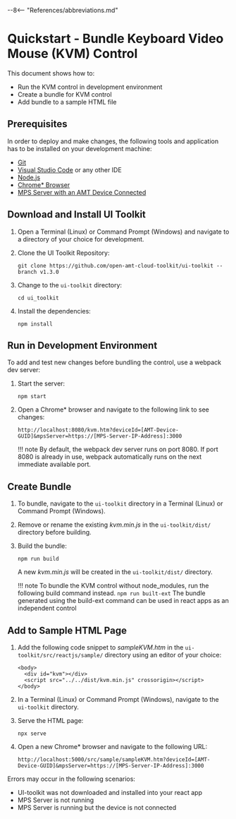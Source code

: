 --8<-- "References/abbreviations.md"
# Quickstart - Bundle Keyboard Video Mouse (KVM) Control

This document shows how to:

- Run the KVM control in development environment
- Create a bundle for KVM control
- Add bundle to a sample HTML file 

## Prerequisites

In order to deploy and make changes, the following tools and application has to be installed on your development machine:

- [Git](https://git-scm.com/)
- [Visual Studio Code](https://code.visualstudio.com/) or any other IDE 
- [Node.js](https://nodejs.org/)
- [Chrome* Browser](https://www.google.com/chrome)
- [MPS Server with an AMT Device Connected](../../../Docker/dockerLocal/)


## Download and Install UI Toolkit

1. Open a Terminal (Linux) or Command Prompt (Windows) and navigate to a directory of your choice for development.

2. Clone the UI Toolkit Repository:
	```
	git clone https://github.com/open-amt-cloud-toolkit/ui-toolkit --branch v1.3.0
	```

3. Change to the `ui-toolkit` directory:
	```
	cd ui_toolkit
	```

4. Install the dependencies:
	```
	npm install
	```

## Run in Development Environment

To add and test new changes before bundling the control, use a webpack dev server:

1. Start the server:
	```
	npm start
	```

2. Open a Chrome* browser and navigate to the following link to see changes:
	```
	http://localhost:8080/kvm.htm?deviceId=[AMT-Device-GUID]&mpsServer=https://[MPS-Server-IP-Address]:3000
	```

	!!! note
		By default, the webpack dev server runs on port 8080. If port 8080 is already in use, webpack automatically runs on the next immediate available port.


## Create Bundle

1. To bundle, navigate to the `ui-toolkit` directory in a Terminal (Linux) or Command Prompt (Windows).

2. Remove or rename the existing *kvm.min.js*  in the `ui-toolkit/dist/` directory before building.

3. Build the bundle:
	```
	npm run build
	```

	A new *kvm.min.js* will be created in the `ui-toolkit/dist/` directory.

	!!! note
		To bundle the KVM control without node_modules, run the following build command instead.
		```
		npm run built-ext
		```
		The bundle generated using the build-ext command can be used in react apps as an independent control


## Add to Sample HTML Page

1. Add the following code snippet to *sampleKVM.htm* in the `ui-toolkit/src/reactjs/sample/` directory using an editor of your choice:

	```
	<body>
	  <div id="kvm"></div>
	  <script src="../../dist/kvm.min.js" crossorigin></script>
	</body>
	```

2. In a Terminal (Linux) or Command Prompt (Windows), navigate to the `ui-toolkit` directory.

3. Serve the HTML page:
	```
	npx serve
	```

4. Open a new Chrome* browser and navigate to the following URL:
	```
	http://localhost:5000/src/sample/sampleKVM.htm?deviceId=[AMT-Device-GUID]&mpsServer=https://[MPS-Server-IP-Address]:3000
	```

Errors may occur in the following scenarios: 

- UI-toolkit was not downloaded and installed into your react app
- MPS Server is not running
- MPS Server is running but the device is not connected

